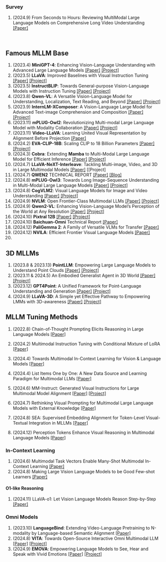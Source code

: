 ### Survey

1. (2024.9) From Seconds to Hours: Reviewing MultiModal Large Language Models on Comprehensive Long Video Understanding [[Paper]](https://arxiv.org/pdf/2409.18938)

​	

## Famous MLLM Base



1. (2023.4) **MiniGPT-4**: Enhancing Vision-Language Understanding with Advanced Large Language Models [[Paper]](https://arxiv.org/abs/2304.10592) [[Project]](https://minigpt-4.github.io/)
2. (2023.5) **LLaVA**: Improved Baselines with Visual Instruction Tuning [[Paper]](https://arxiv.org/abs/2310.03744) [[Project]](https://github.com/haotian-liu/LLaVA)
3. (2023.5) **InstructBLIP**: Towards General-purpose Vision-Language Models with Instruction Tuning [[Paper]](https://arxiv.org/abs/2305.06500) [[Project]](https://github.com/salesforce/LAVIS/tree/main/projects/instructblip)
4. (2023.8) **Qwen-VL**: A Versatile Vision-Language Model for Understanding, Localization, Text Reading, and Beyond [[Paper]](https://arxiv.org/abs/2308.12966) [[Project]](https://github.com/QwenLM/Qwen-VL)
5. (2023.9) **InternLM-XComposer**: A Vision-Language Large Model for Advanced Text-image Comprehension and Composition [[Paper]](https://arxiv.org/abs/2309.15112) [[Project]](https://github.com/InternLM/InternLM-XComposer)
6. (2023.11) **mPLUG-Owl2**: Revolutionizing Multi-modal Large Language Model with Modality Collaboration [[Paper]](https://arxiv.org/abs/2311.04257) [[Project]](https://github.com/X-PLUG/mPLUG-Owl/tree/main/mPLUG-Owl2)
7. (2023.11) **Video-LLaVA**: Learning United Visual Representation by Alignment Before Projection [[Paper]](https://arxiv.org/abs/2311.10122) 
8. (2024.2) **EVA-CLIP-18B**: Scaling CLIP to 18 Billion Parameters [[Paper]](https://arxiv.org/abs/2402.04252) [[Project]](https://github.com/baaivision/EVA/tree/master/EVA-CLIP-18B)
9. (2024.3) **Cobra**: Extending **Mamba** to Multi-Modal Large Language Model for Efficient Inference [[Paper]](https://arxiv.org/pdf/2403.14520) [[Project]](https://sites.google.com/view/cobravlm)
10. (2024.7) **LLaVA-NeXT-Interleave**: Tackling Multi-image, Video, and 3D in Large Multimodal Models [[Paper]](https://arxiv.org/abs/2407.07895) [[Project]
11. (2024.7) **QWEN2** TECHNICAL REPORT [[Paper]](https://arxiv.org/pdf/2407.10671) [[Blog]](https://qwenlm.github.io/zh/blog/qwen2/)
12. (2024.8) **mPLUG-Owl3**: Towards Long Image-Sequence Understanding in Multi-Modal Large Language Models [[Paper]](https://arxiv.org/abs/2408.04840) [[Project]](https://github.com/X-PLUG/mPLUG-Owl)
13. (2024.8) **CogVLM2**: Visual Language Models for Image and Video Understanding [[Paper]](https://arxiv.org/pdf/2408.16500) [[Project]](https://github.com/THUDM/CogVLM2)
14. (2024.9) **NVLM**: Open Frontier-Class Multimodal LLMs [[Paper]](https://arxiv.org/pdf/2409.11402) [[Project]](https://nvlm-project.github.io/)
15. (2024.9) **Qwen2-VL**: Enhancing Vision-Language Model’s Perception of the World at Any Resolution [[Paper]](https://arxiv.org/pdf/2409.12191) [[Project]](https://github.com/QwenLM/Qwen2-VL)
16. (2024.10) **Pixtral 12B** [[Paper]](https://arxiv.org/pdf/2410.07073) [[Project]](https://mistral.ai/news/pixtral-12b/)
17. (2024.10) **Baichuan-Omni** Technical Report [[Paper]](https://arxiv.org/pdf/2410.08565)
18. (2024.12) **PaliGemma 2**: A Family of Versatile VLMs for Transfer [[Paper]](https://arxiv.org/pdf/2412.03555)
19. (2024.12) **NVILA**: Efficient Frontier Visual Language Models [[Paper]](https://arxiv.org/pdf/2412.04468)
20. 



## 3D MLLMs

1. (2023.8 & 2023.13) **PointLLM**: Empowering Large Language Models to Understand Point Clouds [[Paper]](https://arxiv.org/abs/2308.16911) [[Project]](https://github.com/OpenRobotLab/PointLLM)
2. (2023.11 & 2024.5) An Embodied Generalist Agent in 3D World [[Paper]](https://arxiv.org/abs/2311.12871) [[Project]](https://embodied-generalist.github.io/)
3. (2023.12) **GPT4Point**: A Unified Framework for Point-Language Understanding and Generation [[Paper]](https://arxiv.org/abs/2312.02980) [[Project]](https://gpt4point.github.io)
4. (2024.9) **LLaVA-3D**: A Simple yet Effective Pathway to Empowering LMMs with 3D-awareness [[Paper]](https://arxiv.org/pdf/2409.18125) [[Project]](https://zcmax.github.io/projects/LLaVA-3D/)



## MLLM Tuning Methods

1. (2022.8) Chain-of-Thought Prompting Elicits Reasoning in Large Language Models [[Paper]](https://arxiv.org/abs/2201.11903)

2. (2024.2) Multimodal Instruction Tuning with Conditional Mixture of LoRA [[Paper]](https://arxiv.org/abs/2402.15896)

3. (2024.4) Towards Multimodal In-Context Learning for Vision & Language Models [[Paper]](https://arxiv.org/abs/2403.12736)

4. (2024.4) List Items One by One: A New Data Source and Learning Paradigm for Multimodal LLMs [[Paper]](https://arxiv.org/abs/2404.16375)

5. (2024.6) MM-Instruct: Generated Visual Instructions for Large Multimodal Model Alignment [[Paper]](https://arxiv.org/abs/2406.19736) [[Project]](https://github.com/jihaonew/MM-Instruct)

6. (2024.7) Rethinking Visual Prompting for Multimodal Large Language Models with External Knowledge [[Paper]](https://arxiv.org/pdf/2407.04681)

7. (2024.8) SEA: Supervised Embedding Alignment for Token-Level Visual-Textual Integration in MLLMs [[Paper]](https://arxiv.org/pdf/2408.11813)

8. (2024.12) Perception Tokens Enhance Visual Reasoning in Multimodal Language Models [[Paper]](https://arxiv.org/pdf/2412.03548)

   





### In-Context Learning

1. (2024.6) Multimodal Task Vectors Enable Many-Shot Multimodal In-Context Learning [[Paper]](https://arxiv.org/abs/2406.15334) 
1. (2024.8) Making Large Vision Language Models to be Good Few-shot Learners [[Paper]](https://arxiv.org/pdf/2408.11297)



#### O1-like Reasoning

1. (2024.11) LLaVA-o1: Let Vision Language Models Reason Step-by-Step [[Paper]](https://arxiv.org/pdf/2411.10440)

### Omni Models

1. (2023.10) **LanguageBind**: Extending Video-Language Pretraining to N-modality by Language-based Semantic Alignment [[Paper]](https://arxiv.org/abs/2310.01852)
1. (2024.8) **VITA**: Towards Open-Source Interactive Omni Multimodal LLM [[Paper]](https://arxiv.org/pdf/2408.05211) [[Project]](https://vita-home.github.io/)
1. (2024.9) **EMOVA**: Empowering Language Models to See, Hear and Speak with Vivid Emotions [[Paper]](https://arxiv.org/pdf/2409.18042) [[Project]](https://emova-ollm.github.io/)

